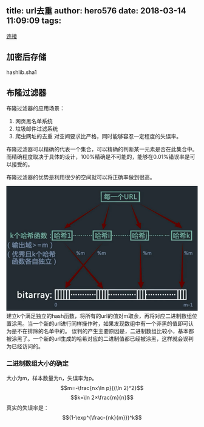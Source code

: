 title: url去重
author: hero576
date: 2018-03-14 11:09:09
tags:
---
> 
<!-- more -->


[连接](https://blog.csdn.net/a1368783069/article/details/52137417)


## 加密后存储
hashlib.sha1

## 布隆过滤器
布隆过滤器的应用场景：
1. 网页黑名单系统
2. 垃圾邮件过滤系统
3. 爬虫网址的去重
对空间要求比严格，同时能够容忍一定程度的失误率。

布隆过滤器可以精确的代表一个集合，可以精确的判断某一元素是否在此集合中。而精确程度取决于具体的设计，100%精确是不可能的，能够在0.01%错误率是可以接受的。

布隆过滤器的优势是利用很少的空间就可以将正确率做到很高。

![upload successful](/images/pasted-24.png)
建立k个满足独立的hash函数，将所有的url的值对m取余，再将对应二进制数组位置涂黑。当一个新的url进行同样操作时，如果发现数组中有一个非黑的值即可认为是不在排除的名单中的。
误判的产生主要原因是，二进制数组比较小，基本都被涂黑了。一个新的url生成的哈希对应的二进制值都已经被涂黑，这样就会误判为已经访问的。


### 二进制数组大小的确定
大小为m，样本数量为n，失误率为p。
$$m=-\frac{n×\ln p}{(\ln 2)^2}$$
$$k=\ln 2×\frac{m}{n}$$
真实的失误率是：
$$(1-\exp^{\frac-{nk}{m}})^k$$




